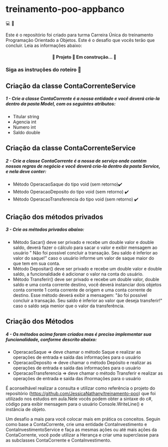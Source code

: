 # treinamento-poo-appbanco
:computer: :blue_book: 

Este é o repositório foi criado para turma Carreira Única do treinamento Programação Orientado a Objetos. Este é o desafio que vocês terão que concluir. Leia as informações abaixo:
 
 <h4 align="center"> 
	🚧  Projeto 🚀 Em construção...  🚧
 </h4>
 
 ### Siga as instruções do roteiro :page_facing_up:
 
## Criação da classe ContaCorrenteService
##### 1 - Crie a classe ContaCorrente é a nossa entidade e você deverá cria-la dentro da pasta Model, com os seguintes atributos: 
- Titular string
- Agencia int
- Numero int
- Saldo double

## Criação da classe ContaCorrenteService
##### 2 - Crie a classe ContaCorrente é a nossa de serviço onde contém nossas regras de negócio e você deverá cria-la dentro da pasta Service, e nela deve conter: 
- Método OperacaoSaque do tipo void (sem retorno):heavy_check_mark:
- Método OperacaoDeposito do tipo void (sem retorno) :heavy_check_mark:
- Método OperacaoTransferencia do tipo void (sem retorno) :heavy_check_mark:


## Criação dos métodos privados
##### 3 - Crie os métodos privados abaixo: 
- Método Sacar() deve ser privado e recebe um double valor e double saldo, deverá fazer o cálculo para sacar o valor e exibir mensagem ao usuário " Não foi possível concluir a transação. Seu saldo é inferior ao valor do saque!" caso o usuário informe um valor de saque maior do que tem em sua conta.
- Método Depositar() deve ser privado e recebe um double valor e double saldo, a funcionaldiade é adicionar o valor na conta do usuário. 
- Método Transferir() deve ser privado e recebe um double valor, double saldo e uma conta corrente destino, você deverá instanciar dois objetos conta corrente 1 conta corrente de origem e uma conta corrente de destino. Esse método deverá exibir a mensagem: "ão foi possível concluir a transação. Seu saldo é inferior ao valor que deseja transferir!" caso o saldo seja menior que o valor da transferência.

## Criação dos Métodos
##### 4 - Os métodos acima foram criados mas é preciso implementar sua funcionalidade, conforme descrito abaixo:
- OperacaoSaque =>  deve chamar o método Saque e realizar as operações de entrada e saída das informações para o usuário
- OperacaoDeposito => deve chamar o método Depósito e realizar as operações de entrada e saída das informações para o usuário
- OperacaoTransferencia => deve chamar o método Transferir e realizar as operações de entrada e saída das ifnormações para o usuário


É aconselhável realizar a consulta e utilizar como referência o projeto do repositório (https://github.com/JessicaNathany/treinamento-poo) que foi utilizado nos estudos em aula.Nele vocês podem obter a sintaxe do c#, código para exibir mensagem para o usuário Console.WriteLine() e instância de objeto.


Um desafio a mais para você colocar mais em prática os conceitos. Seguin como base a ContaCorrente, crie uma entidade ContaInvestimento e ContaInvestimentoService e faça as mesmas ações ou até mais ações da ContaCorrente, você pode utilizar a Herança e criar uma superclasse para as subclasses ContaCorrente e ContaInvestimento.
